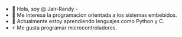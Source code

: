 - 👋 Hola, soy @ Jair-Randy -
- 👀 Me interesa la programacion orientada a los sistemas embebidos.
- 🌱 Actualmente estoy aprendiendo lenguajes como Python y C. 
- ⚡ Me gusta programar microcontroladores. 
<!---
Jair-Randy/Jair-Randy is a ✨ special ✨ repository because its `README.md` (this file) appears on your GitHub profile.
You can click the Preview link to take a look at your changes.
--->
